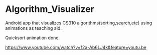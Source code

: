 # Algorithm_Visualizer
Android app that visualizes CS310 algorithms(sorting,search,etc) using animations as teaching aid.

Quicksort animation done. 

https://www.youtube.com/watch?v=f2a-Ab6LJ4k&feature=youtu.be

